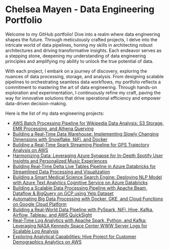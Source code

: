 # Chelsea Mayen - Data Engineering Portfolio
Welcome to my GitHub portfolio! Dive into a realm where data engineering shapes the future. Through meticulously crafted projects, I delve into the intricate world of data pipelines, honing my skills in architecting robust architectures and driving transformative insights. Each endeavor serves as a stepping stone, deepening my understanding of data engineering principles and amplifying my ability to unlock the true potential of data.

With each project, I embark on a journey of discovery, exploring the nuances of data processing, storage, and analysis. From designing scalable pipelines to orchestrating seamless data workflows, my portfolio reflects a commitment to mastering the art of data engineering. Through hands-on exploration and experimentation, I continuously refine my craft, paving the way for innovative solutions that drive operational efficiency and empower data-driven decision-making.


Here is the list of my data engineering projects:

* [AWS Batch Processing Pipeline for Wikipedia Data Analysis: S3 Storage, EMR Processing, and Athena Querying](https://github.com/cmayen18/DataEngineeringPortfolio/tree/main/Projects/AWS%20Batch%20Processing%20Pipeline%20for%20Wikipedia%20Data%20Analysis)
* [Building a Real-Time Data Warehouse: Implementing Slowly Changing Dimensions with Snowflake, NiFi, and Docker]([https://github.com/cmayen18/DataEngineeringPortfolio/tree/main/Projects/Building%20a%20Real-Time%20Data%20Warehouse](https://github.com/cmayen18/DataEngineeringPortfolio/tree/main/Projects/Building%20a%20Real-Time%20Data%20Warehouse%20with%20Snowflake%2C%20NiFi%2C%20and%20Docker))
* [Building a Real-Time Spark Streaming Pipeline for GPS Trajectory Analysis on AWS]([https://github.com/cmayen18/DataEngineeringPortfolio/tree/main/Projects/uilding%20a%20Real-Time%20Spark%20Streaming%20Pipeline%20for%20GPS%20Trajectory%20Analysis%20on%20AWS](https://github.com/cmayen18/DataEngineeringPortfolio/tree/main/Projects/Building%20a%20Real-Time%20Spark%20Streaming%20Pipeline))
* [Harmonizing Data: Leveraging Azure Synapse for In-Depth Spotify User Insights and Personalized Music Experiences](https://github.com/cmayen18/DataEngineeringPortfolio/tree/main/Projects/Harmonizing%20Data%20using%20Azure%20Synapse%20for%20In-Depth%20Spotify%20User%20Insights%20and%20Personalized%20Music%20Experiences)
* [Building Real-Time Delta Live Tables Pipeline in Azure Databricks for Streamlined Data Processing and Visualization](https://github.com/cmayen18/DataEngineeringPortfolio/tree/main/Projects/Building%20Real-Time%20Delta%20Live%20Tables%20Pipeline%20in%20Azure%20Databricks%20for%20Streamlined%20Data%20Processing%20and%20Visualization)
* [Building a Smart Medical Science Search Engine: Deploying NLP Model with Azure Text Analytics Cognitive Service on Azure Databricks](https://github.com/cmayen18/DataEngineeringPortfolio/tree/main/Projects/Building%20a%20Smart%20Medical%20Science%20Search%20Engine%20with%20Azure%20Text%20Analytics%20Cognitive%20Service%20on%20Azure%20Databricks)
* [Building a Scalable Data Processing Pipeline with Apache Beam, Dataflow & BigQuery on GCP using Yelp Dataset](https://github.com/cmayen18/DataEngineeringPortfolio/tree/main/Projects/Building%20a%20Scalable%20Data%20Processing%20Pipeline%20with%20Apache%20Beam%2C%20Dataflow%20%26%20BigQuery%20on%20GCP%20using%20Yelp%20Dataset)
* [Automating Big Data Processing with Docker, GKE, and Cloud Functions on Google Cloud Platform](https://github.com/cmayen18/DataEngineeringPortfolio/tree/main/Projects/Automating%20Big%20Data%20Processing%20with%20Docker%2C%20GKE%2C%20and%20Cloud%20Functions%20on%20Google%20Cloud%20Platform)
* [Building a Real-World Data Pipeline with PySpark, NiFi, Hive, Kafka, Airflow, Tableau, and AWS QuickSight](https://github.com/cmayen18/DataEngineeringPortfolio/tree/main/Projects/Building%20a%20Real-World%20Data%20Pipeline%20with%20PySpark%2C%20NiFi%2C%20Hive%2C%20Kafka%2C%20Airflow%2C%20Tableau%2C%20and%20AWS%20QuickSight)
* [Real-Time Log Analytics with Apache Spark, Python, and Kafka: Leveraging NASA Kennedy Space Center WWW Server Logs for Scalable Log Analysis](https://github.com/cmayen18/DataEngineeringPortfolio/tree/main/Projects/Real-Time%20Log%20Analytics%20with%20Apache%20Spark%2C%20Python%2C%20and%20Kafka%20for%20Scalable%20Log%20Analysis)
* [Exploring Analytical Capabilities: Hive Project for Customer Demographics Analytics on AWS](https://github.com/cmayen18/DataEngineeringPortfolio/tree/main/Projects/Exploring%20Analytical%20Capabilities%20with%20Hive%20for%20Customer%20Demographics%20Analytics%20on%20AWS)
